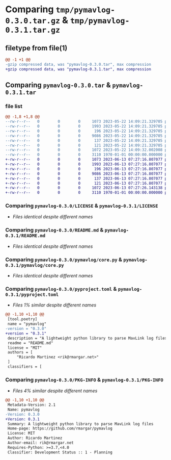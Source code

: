 # Comparing `tmp/pymavlog-0.3.0.tar.gz` & `tmp/pymavlog-0.3.1.tar.gz`

## filetype from file(1)

```diff
@@ -1 +1 @@
-gzip compressed data, was "pymavlog-0.3.0.tar", max compression
+gzip compressed data, was "pymavlog-0.3.1.tar", max compression
```

## Comparing `pymavlog-0.3.0.tar` & `pymavlog-0.3.1.tar`

### file list

```diff
@@ -1,8 +1,8 @@
--rw-r--r--   0        0        0     1073 2023-05-22 14:09:21.329705 pymavlog-0.3.0/LICENSE
--rw-r--r--   0        0        0     1993 2023-05-22 14:09:21.329705 pymavlog-0.3.0/README.md
--rw-r--r--   0        0        0      196 2023-05-22 14:09:21.329705 pymavlog-0.3.0/pymavlog/__init__.py
--rw-r--r--   0        0        0     9086 2023-05-22 14:09:21.329705 pymavlog-0.3.0/pymavlog/core.py
--rw-r--r--   0        0        0      137 2023-05-22 14:09:21.329705 pymavlog-0.3.0/pymavlog/errors.py
--rw-r--r--   0        0        0      121 2023-05-22 14:09:21.329705 pymavlog-0.3.0/pymavlog/helpers.py
--rw-r--r--   0        0        0     1072 2023-05-22 14:09:32.002008 pymavlog-0.3.0/pyproject.toml
--rw-r--r--   0        0        0     3110 1970-01-01 00:00:00.000000 pymavlog-0.3.0/PKG-INFO
+-rw-r--r--   0        0        0     1073 2023-06-13 07:27:16.807077 pymavlog-0.3.1/LICENSE
+-rw-r--r--   0        0        0     1993 2023-06-13 07:27:16.807077 pymavlog-0.3.1/README.md
+-rw-r--r--   0        0        0      196 2023-06-13 07:27:16.807077 pymavlog-0.3.1/pymavlog/__init__.py
+-rw-r--r--   0        0        0     9086 2023-06-13 07:27:16.807077 pymavlog-0.3.1/pymavlog/core.py
+-rw-r--r--   0        0        0      137 2023-06-13 07:27:16.807077 pymavlog-0.3.1/pymavlog/errors.py
+-rw-r--r--   0        0        0      121 2023-06-13 07:27:16.807077 pymavlog-0.3.1/pymavlog/helpers.py
+-rw-r--r--   0        0        0     1072 2023-06-13 07:27:26.143138 pymavlog-0.3.1/pyproject.toml
+-rw-r--r--   0        0        0     3110 1970-01-01 00:00:00.000000 pymavlog-0.3.1/PKG-INFO
```

### Comparing `pymavlog-0.3.0/LICENSE` & `pymavlog-0.3.1/LICENSE`

 * *Files identical despite different names*

### Comparing `pymavlog-0.3.0/README.md` & `pymavlog-0.3.1/README.md`

 * *Files identical despite different names*

### Comparing `pymavlog-0.3.0/pymavlog/core.py` & `pymavlog-0.3.1/pymavlog/core.py`

 * *Files identical despite different names*

### Comparing `pymavlog-0.3.0/pyproject.toml` & `pymavlog-0.3.1/pyproject.toml`

 * *Files 1% similar despite different names*

```diff
@@ -1,10 +1,10 @@
 [tool.poetry]
 name = "pymavlog"
-version = "0.3.0"
+version = "0.3.1"
 description = "A lightweight python library to parse MavLink log files"
 readme = "README.md"
 license = "MIT"
 authors = [
     "Ricardo Martinez <rik@rmargar.net>"
 ]
 classifiers = [
```

### Comparing `pymavlog-0.3.0/PKG-INFO` & `pymavlog-0.3.1/PKG-INFO`

 * *Files 4% similar despite different names*

```diff
@@ -1,10 +1,10 @@
 Metadata-Version: 2.1
 Name: pymavlog
-Version: 0.3.0
+Version: 0.3.1
 Summary: A lightweight python library to parse MavLink log files
 Home-page: https://github.com/rmargar/pymavlog
 License: MIT
 Author: Ricardo Martinez
 Author-email: rik@rmargar.net
 Requires-Python: >=3.7,<4.0
 Classifier: Development Status :: 1 - Planning
```

